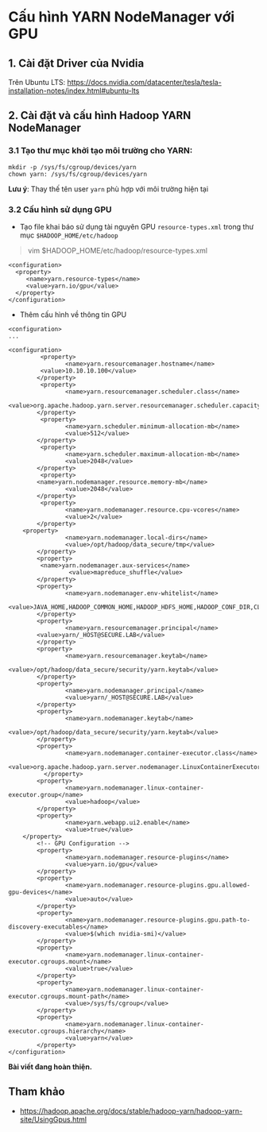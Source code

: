 # Cấu hình YARN NodeManager với GPU

## 1. Cài đặt Driver của Nvidia

Trên Ubuntu LTS: https://docs.nvidia.com/datacenter/tesla/tesla-installation-notes/index.html#ubuntu-lts

## 2. Cài đặt và cấu hình Hadoop YARN NodeManager

### 3.1 Tạo thư mục khởi tạo môi trường cho YARN:

```
mkdir -p /sys/fs/cgroup/devices/yarn
chown yarn: /sys/fs/cgroup/devices/yarn
```

**Lưu ý**: Thay thế tên user `yarn` phù hợp với môi trường hiện tại

### 3.2 Cấu hình sử dụng GPU

- Tạo file khai báo sử dụng tài nguyên GPU `resource-types.xml` trong thư mục `$HADOOP_HOME/etc/hadoop`

> vim $HADOOP_HOME/etc/hadoop/resource-types.xml

```
<configuration>
  <property>
     <name>yarn.resource-types</name>
     <value>yarn.io/gpu</value>
  </property>
</configuration>
```

- Thêm cấu hình về thông tin GPU

```
<configuration>
...

<configuration>
         <property>
                <name>yarn.resourcemanager.hostname</name>
		 <value>10.10.10.100</value>
        </property>
         <property>
                <name>yarn.resourcemanager.scheduler.class</name>
                <value>org.apache.hadoop.yarn.server.resourcemanager.scheduler.capacity.CapacityScheduler</value>
        </property>
         <property>
                <name>yarn.scheduler.minimum-allocation-mb</name>
                <value>512</value>
        </property>
         <property>
                <name>yarn.scheduler.maximum-allocation-mb</name>
                <value>2048</value>
        </property>
         <property>
		<name>yarn.nodemanager.resource.memory-mb</name>
                <value>2048</value>
        </property>
         <property>
                <name>yarn.nodemanager.resource.cpu-vcores</name>
                <value>2</value>
        </property>
	<property>
                <name>yarn.nodemanager.local-dirs</name>
                <value>/opt/hadoop/data_secure/tmp</value>
        </property>
      	<property>
	  	 <name>yarn.nodemanager.aux-services</name>
                 <value>mapreduce_shuffle</value>
        </property>
        <property>
                <name>yarn.nodemanager.env-whitelist</name>
        	   <value>JAVA_HOME,HADOOP_COMMON_HOME,HADOOP_HDFS_HOME,HADOOP_CONF_DIR,CLASSPATH_PREPEND_DISTCACHE,HADOOP_YARN_HOME,HADOOP_MAPRED_HOME</value>
        </property>
        <property>
                <name>yarn.resourcemanager.principal</name>
		<value>yarn/_HOST@SECURE.LAB</value>
        </property>
        <property>
                <name>yarn.resourcemanager.keytab</name>
                <value>/opt/hadoop/data_secure/security/yarn.keytab</value>
        </property>
        <property>
                <name>yarn.nodemanager.principal</name>
                <value>yarn/_HOST@SECURE.LAB</value>
        </property>
        <property>
                <name>yarn.nodemanager.keytab</name>
                <value>/opt/hadoop/data_secure/security/yarn.keytab</value>
        </property>
        <property>
                <name>yarn.nodemanager.container-executor.class</name>
                <value>org.apache.hadoop.yarn.server.nodemanager.LinuxContainerExecutor</value>
	      </property>
        <property>
                <name>yarn.nodemanager.linux-container-executor.group</name>
                <value>hadoop</value>
        </property>
        <property>
                <name>yarn.webapp.ui2.enable</name>
                <value>true</value>
	</property>
        <!-- GPU Configuration -->
        <property>
                <name>yarn.nodemanager.resource-plugins</name>
                <value>yarn.io/gpu</value>
        </property>
        <property>
                <name>yarn.nodemanager.resource-plugins.gpu.allowed-gpu-devices</name>
                <value>auto</value>
        </property>
        <property>
                <name>yarn.nodemanager.resource-plugins.gpu.path-to-discovery-executables</name>
                <value>$(which nvidia-smi)</value>
        </property>
        <property>
                <name>yarn.nodemanager.linux-container-executor.cgroups.mount</name>
                <value>true</value>
        </property>
        <property>
                <name>yarn.nodemanager.linux-container-executor.cgroups.mount-path</name>
                <value>/sys/fs/cgroup</value>
        </property>
        <property>
                <name>yarn.nodemanager.linux-container-executor.cgroups.hierarchy</name>
                <value>yarn</value>
        </property>
</configuration>
```

**Bài viết đang hoàn thiện.**

## Tham khảo
- https://hadoop.apache.org/docs/stable/hadoop-yarn/hadoop-yarn-site/UsingGpus.html
